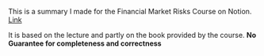 This is a summary I made for the Financial Market Risks Course on Notion. [Link](https://ke7012.notion.site/Financial-Market-Risks-Exam-Preparation-f0ec3e636fe74c608c1fff4925ca8f88)

It is based on the lecture and partly on the book provided by the course. **No Guarantee for completeness and correctness**
